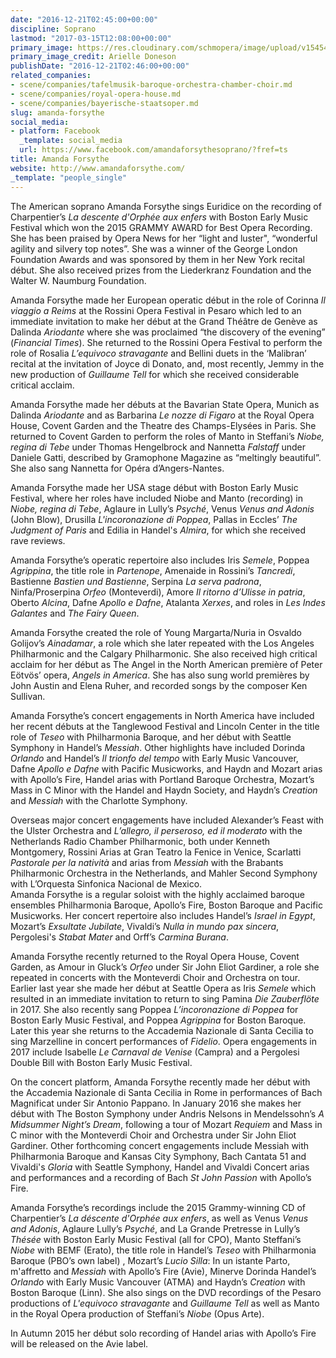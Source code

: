 ```yaml
---
date: "2016-12-21T02:45:00+00:00"
discipline: Soprano
lastmod: "2017-03-15T12:08:00+00:00"
primary_image: https://res.cloudinary.com/schmopera/image/upload/v1545409169/media/webhook-uploads/1482287859684/2016-12-20---Amanda-Forsythe.jpg.jpg
primary_image_credit: Arielle Doneson
publishDate: "2016-12-21T02:46:00+00:00"
related_companies:
- scene/companies/tafelmusik-baroque-orchestra-chamber-choir.md
- scene/companies/royal-opera-house.md
- scene/companies/bayerische-staatsoper.md
slug: amanda-forsythe
social_media:
- platform: Facebook
  _template: social_media
  url: https://www.facebook.com/amandaforsythesoprano/?fref=ts
title: Amanda Forsythe
website: http://www.amandaforsythe.com/
_template: "people_single"
---
```


The American soprano Amanda Forsythe sings Euridice on the recording of Charpentier’s *La descente d'Orphée aux enfers* with Boston Early Music Festival which won the 2015 GRAMMY AWARD for Best Opera Recording.  She has been praised by Opera News for her “light and luster", “wonderful agility and silvery top notes”.  She was a winner of the George London Foundation Awards and was sponsored by them in her New York recital début.  She also received prizes from the Liederkranz Foundation and the Walter W. Naumburg Foundation.

Amanda Forsythe made her European operatic début in the role of Corinna *Il viaggio a Reims* at the Rossini Opera Festival in Pesaro which led to an immediate invitation to make her début at the Grand Théâtre de Genève as Dalinda *Ariodante* where she was proclaimed “the discovery of the evening” (*Financial Times*).  She returned to the Rossini Opera Festival to perform the role of Rosalia *L’equivoco stravagante* and Bellini duets in the ‘Malibran’ recital at the invitation of Joyce di Donato, and, most recently, Jemmy in the new production of *Guillaume Tell* for which she received considerable critical acclaim.

Amanda Forsythe made her débuts at the Bavarian State Opera, Munich as Dalinda *Ariodante* and as Barbarina *Le nozze di Figaro* at the Royal Opera House, Covent Garden and the Theatre des Champs-Elysées in Paris. She returned to Covent Garden to perform the roles of Manto in Steffani’s *Niobe, regina di Tebe* under Thomas Hengelbrock and Nannetta *Falstaff* under Daniele Gatti, described by Gramophone Magazine as “meltingly beautiful”.  She also sang Nannetta for Opéra d’Angers-Nantes.

Amanda Forsythe made her USA stage début with Boston Early Music Festival, where her roles have included Niobe and Manto (recording) in *Niobe, regina di Tebe*, Aglaure in Lully’s *Psyché*, Venus *Venus and Adonis* (John Blow), Drusilla *L'incoronazione di Poppea*, Pallas in Eccles’ *The Judgment of Paris* and Edilia in Handel's *Almira*, for which she received rave reviews.

Amanda Forsythe’s operatic repertoire also includes Iris *Semele*, Poppea *Agrippina*, the title role in *Partenope*, Amenaide in Rossini’s *Tancredi*, Bastienne *Bastien und Bastienne*, Serpina *La serva padrona*, Ninfa/Proserpina *Orfeo* (Monteverdi), Amore *Il ritorno d’Ulisse in patria*, Oberto *Alcina*, Dafne *Apollo e Dafne*, Atalanta *Xerxes*, and roles in *Les Indes Galantes* and *The Fairy Queen*.

Amanda Forsythe created the role of Young Margarta/Nuria in Osvaldo Golijov’s *Ainadamar*, a role which she later repeated with the Los Angeles Philharmonic and the Calgary Philharmonic.  She also received high critical acclaim for her début as The Angel in the North American première of Peter Eötvös’ opera, *Angels in America*. She has also sung world premières by John Austin and Elena Ruher, and recorded songs by the composer Ken Sullivan.

Amanda Forsythe’s concert engagements in North America have included her recent débuts at the Tanglewood Festival and Lincoln Center in the title role of *Teseo* with Philharmonia Baroque, and her début with Seattle Symphony in Handel’s *Messiah*. Other highlights have included Dorinda *Orlando* and Handel’s *Il trionfo del tempo* with Early Music Vancouver, Dafne *Apollo e Dafne* with Pacific Musicworks, and Haydn and Mozart arias with Apollo’s Fire, Handel arias with Portland Baroque Orchestra, Mozart’s Mass in C Minor with the Handel and Haydn Society, and Haydn’s *Creation* and *Messiah* with the Charlotte Symphony. 

Overseas major concert engagements have included Alexander’s Feast with the Ulster Orchestra and *L’allegro, il perseroso, ed il moderato* with the Netherlands Radio Chamber Philharmonic, both under Kenneth Montgomery, Rossini Arias at Gran Teatro la Fenice in Venice, Scarlatti *Pastorale per la natività* and arias from *Messiah* with the Brabants Philharmonic Orchestra in the Netherlands, and Mahler Second Symphony with L’Orquesta Sinfonica Nacional de Mexico.  
Amanda Forsythe is a regular soloist with the highly acclaimed baroque ensembles Philharmonia Baroque, Apollo’s Fire, Boston Baroque and Pacific Musicworks.  Her concert repertoire also includes Handel’s *Israel in Egypt*, Mozart’s *Exsultate Jubilate*, Vivaldi’s *Nulla in mundo pax sincera*, Pergolesi's *Stabat Mater* and Orff’s *Carmina Burana*.  

Amanda Forsythe recently returned to the Royal Opera House, Covent Garden, as Amour in Gluck’s *Orfeo* under Sir John Eliot Gardiner, a role she repeated in concerts with the Monteverdi Choir and Orchestra on tour. Earlier last year she made her début at Seattle Opera as Iris *Semele* which resulted in an immediate invitation to return to sing Pamina *Die Zauberflöte* in 2017. She also recently sang Poppea *L’incoronazione di Poppea* for Boston Early Music Festival, and Poppea *Agrippina* for Boston Baroque.  Later this year she returns to the Accademia Nazionale di Santa Cecilia to sing Marzelline in concert performances of *Fidelio*. Opera engagements in 2017 include Isabelle *Le Carnaval de Venise* (Campra) and a Pergolesi Double Bill with Boston Early Music Festival.

On the concert platform, Amanda Forsythe recently made her début with the Accademia Nazionale di Santa Cecilia in Rome in performances of Bach Magnificat under Sir Antonio Pappano. In January 2016 she makes her début  with The Boston Symphony under Andris Nelsons in Mendelssohn’s *A Midsummer Night’s Dream*, following a tour of Mozart *Requiem* and Mass in C minor with the Monteverdi Choir and Orchestra under Sir John Eliot Gardiner. Other forthcoming concert engagements include Messiah with Philharmonia Baroque and Kansas City Symphony, Bach Cantata 51 and Vivaldi's *Gloria* with Seattle Symphony, Handel and Vivaldi Concert arias and performances and a recording of Bach *St John Passion* with Apollo’s Fire.

Amanda Forsythe’s recordings include the 2015 Grammy-winning CD of Charpentier’s *La déscente d'Orphée aux enfers*, as well as Venus *Venus and Adonis*, Aglaure Lully’s *Psyché*, and La Grande Pretresse in Lully’s *Thésée* with Boston Early Music Festival  (all for CPO), Manto Steffani’s *Niobe* with BEMF (Erato), the title role in Handel’s *Teseo* with Philharmonia Baroque (PBO’s own label) , Mozart’s *Lucio Silla*: In un istante  Parto, m'affretto and *Messiah* with Apollo’s Fire (Avie), Minerve Dorinda Handel’s *Orlando* with Early Music Vancouver (ATMA) and Haydn’s *Creation* with Boston Baroque (Linn).  She also sings on the DVD recordings of the Pesaro productions of *L'equivoco stravagante* and *Guillaume Tell* as well as Manto in the Royal Opera production of Steffani’s *Niobe* (Opus Arte).

In Autumn 2015 her début solo recording of Handel arias with Apollo’s Fire will be released on the Avie label. 
